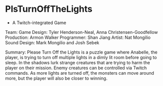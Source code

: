 # PlsTurnOffTheLights
- A Twitch-integrated Game

Team: 
  Game Design: Tyler Henderson-Neal, Anna Christensen-Goodfellow
  Production: Armon Walker
  Programmer: Shan Jiang
  Artist: Nat Mongilio
  Sound Design: Mark Mongilio and Josh Sebek

Summary: Please Turn Off the Lights is a puzzle game where Anabelle, the player, is trying to turn off multiple lights in a dimly lit room before going to sleep. In the shadows lurk strange creatures that are trying to harm the player on their mission. Enemy creatures can be controlled via Twitch commands. As more lights are turned off, the monsters can move around more, but the player will also be closer to winning.
